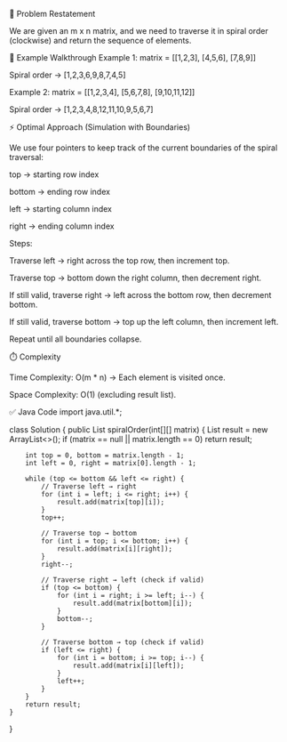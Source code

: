 🔎 Problem Restatement

We are given an m x n matrix, and we need to traverse it in spiral order (clockwise) and return the sequence of elements.

🧩 Example Walkthrough
Example 1:
matrix = [[1,2,3],
          [4,5,6],
          [7,8,9]]


Spiral order → [1,2,3,6,9,8,7,4,5]

Example 2:
matrix = [[1,2,3,4],
          [5,6,7,8],
          [9,10,11,12]]


Spiral order → [1,2,3,4,8,12,11,10,9,5,6,7]

⚡ Optimal Approach (Simulation with Boundaries)

We use four pointers to keep track of the current boundaries of the spiral traversal:

top → starting row index

bottom → ending row index

left → starting column index

right → ending column index

Steps:

Traverse left → right across the top row, then increment top.

Traverse top → bottom down the right column, then decrement right.

If still valid, traverse right → left across the bottom row, then decrement bottom.

If still valid, traverse bottom → top up the left column, then increment left.

Repeat until all boundaries collapse.

⏱️ Complexity

Time Complexity: O(m * n) → Each element is visited once.

Space Complexity: O(1) (excluding result list).

✅ Java Code
import java.util.*;

class Solution {
    public List<Integer> spiralOrder(int[][] matrix) {
        List<Integer> result = new ArrayList<>();
        if (matrix == null || matrix.length == 0) return result;

        int top = 0, bottom = matrix.length - 1;
        int left = 0, right = matrix[0].length - 1;

        while (top <= bottom && left <= right) {
            // Traverse left → right
            for (int i = left; i <= right; i++) {
                result.add(matrix[top][i]);
            }
            top++;

            // Traverse top → bottom
            for (int i = top; i <= bottom; i++) {
                result.add(matrix[i][right]);
            }
            right--;

            // Traverse right → left (check if valid)
            if (top <= bottom) {
                for (int i = right; i >= left; i--) {
                    result.add(matrix[bottom][i]);
                }
                bottom--;
            }

            // Traverse bottom → top (check if valid)
            if (left <= right) {
                for (int i = bottom; i >= top; i--) {
                    result.add(matrix[i][left]);
                }
                left++;
            }
        }
        return result;
    }
}
